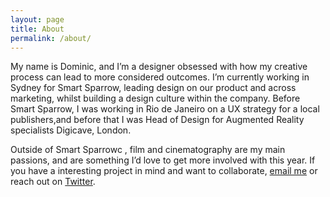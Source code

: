 ```yaml
---
layout: page
title: About
permalink: /about/
---
```


My name is Dominic, and I’m a designer obsessed with how my creative process can lead to more considered outcomes. I’m currently working in Sydney for Smart Sparrow, leading design on our product and across marketing, whilst building a design culture within the company. Before Smart Sparrow, I was working in Rio de Janeiro on a UX strategy for a local publishers,and before that I was Head of Design for Augmented Reality specialists Digicave, London.

Outside of Smart Sparrowc , film and cinematography are my main passions, and are something I’d love to get more involved with this year. If you have a interesting project in mind and want to collaborate, [email me](mailto:dominic@considered.design) or reach out on [Twitter](https://twitter.com/dominosebastian).